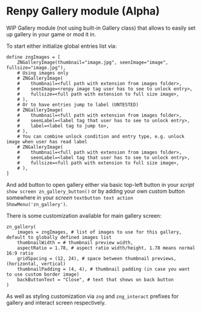 # Renpy Gallery module (Alpha)

WIP Gallery module (not using built-in Gallery class) that allows to easily set up gallery in your game or mod it in.

To start either initialize global entries list via:

```renpy
define zngImages = [
    ZNGalleryImage(thumbnail="image.jpg", seenImage="image", fullsize="image.jpg"),
    # Using images only
    # ZNGalleryImage(
    #    thumbnail=<full path with extension from images folder>,
    #    seenImage=<renpy image tag user has to see to unlock entry>,
    #    fullsize=<full path with extension to full size image>,
    # ),
    # Or to have entries jump to label (UNTESTED)
    # ZNGalleryImage(
    #    thumbnail=<full path with extension from images folder>,
    #    seenLabel=<label tag that user has to see to unlock entry>,
    #    label=<label tag to jump to>,
    # ),
    # You can combine unlock condition and entry type, e.g. unlock image when user has read label
    # ZNGalleryImage(
    #    thumbnail=<full path with extension from images folder>,
    #    seenLabel=<label tag that user has to see to unlock entry>,
    #    fullsize=<full path with extension to full size image>,
    # ),
]
```

And add button to open gallery either via basic top-left button in your *script* `show screen zn_gallery_button()` or by adding your own custom button somewhere in your *screen* `textbutton text action ShowMenu('zn_gallery')`.

There is some customization available for main gallery screen:
```renpy
zn_gallery(
    images = zngImages, # list of images to use for this gallery, default to globally defined images list
    thumbnailWidth = # thumbnail preview width,
    aspectRatio = 1.78, # aspect ratio width/height, 1.78 means normal 16:9 ratio
    gridSpacing = (12, 24), # space between thumbnail previews, (horizontal, vertical)
    thumbnailPadding = (4, 4), # thumbnail padding (in case you want to use custom border image)
    backButtonText = "Close", # text that shows on back button
)
```

As well as styling customization via `zng` and `zng_interact` prefixes for gallery and interact screen respectively.
